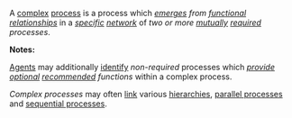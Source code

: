 A [complex](https://github.com/gcassel/Modular-Organization-Terminology/blob/master/terms/complex.md) [process](https://github.com/gcassel/Modular-Organization-Terminology/blob/master/terms/process.md) is a process which *[emerges](https://github.com/gcassel/Modular-Organization-Terminology/blob/master/terms/emergence.md) from [functional](https://github.com/gcassel/Modular-Organization-Terminology/blob/master/terms/function.md) [relationships](https://github.com/gcassel/Modular-Organization-Terminology/blob/master/terms/relationship.md)* in a *[specific](https://github.com/gcassel/Modular-Organization-Terminology/blob/master/terms/specific.md) [network](https://github.com/gcassel/Modular-Organization-Terminology/blob/master/terms/network.md)* of *two or more [mutually](https://github.com/gcassel/Modular-Organization-Terminology/blob/master/terms/mutual.md) [required](https://github.com/gcassel/Modular-Organization-Terminology/blob/master/terms/require.md) processes*.

**Notes:** 

[Agents](https://github.com/gcassel/Modular-Organization-Terminology/blob/master/terms/agent.md) may additionally [identify](https://github.com/gcassel/Modular-Organization-Terminology/blob/master/terms/identify.md) *non-required* processes which *[provide](https://github.com/gcassel/Modular-Organization-Terminology/blob/master/terms/provide.md) [optional](https://github.com/gcassel/Modular-Organization-Terminology/blob/master/terms/option.md) [recommended](https://github.com/gcassel/Modular-Organization-Terminology/blob/master/terms/recommend.md) functions* within a complex process.

*Complex processes* may often [link](https://github.com/gcassel/Modular-Organization-Terminology/blob/master/terms/link.md) various [hierarchies](https://github.com/gcassel/Modular-Organization-Terminology/blob/master/terms/hierarchy.md), [parallel processes](https://github.com/gcassel/Modular-Organization-Terminology/blob/master/compound-terms/parallel-process.md) and [sequential processes](https://github.com/gcassel/Modular-Organization-Terminology/blob/master/terms/sequential-process.md).

